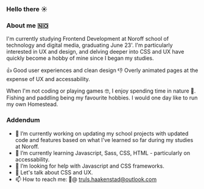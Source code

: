 ### Hello there ☀️

### About me 🇳🇴
I'm currently studying Frontend Development at Noroff school of technology and digital media, graduating June 23'.
I'm particularly interested in UX and design, and delving deeper into CSS and UX have quickly become a hobby of mine since I began my studies. 

👍 Good user experiences and clean design
👎 Overly animated pages at the expense of UX and accessability.

When I'm not coding or playing games 🤓, I enjoy spending time in nature 🌲. Fishing and paddling being my favourite hobbies. I would one day like to run my own Homestead.

### Addendum
- 🔭 I’m currently working on updating my school projects with updated code and features based on what I've learned so far during my studies at Noroff.
- 🌱 I’m currently learning Javascript, Sass, CSS, HTML - particularly on accessability.
- 🤔 I’m looking for help with Javascript and CSS frameworks.
- 💬 Let's talk about CSS and UX.
- 📫 How to reach me: 📧@ truls.haakenstad@outlook.com
